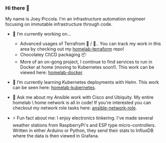 ### Hi there 👋

My name is Joey Piccola. I'm an infrastructure automation engineer focusing on immutable infrastructure through code.

- 🔭  I’m currently working on...

  - Advanced usages of Terrafrom 🌿 / 🌊.. You can track my work in this area by checking out my [homelab-terraform](https://github.com/joeypiccola/homelab/tree/master/terraform) repo!
  - Chocolatey CI\CD packaging 📦
  - More of an on-gong project, I continue to find services to run in Docker at home (moving to Kubernetes soon!). This work can be viewed here: [homelab-docker](https://github.com/joeypiccola/homelab-docker).

- 🌱  I’m currently learning Kubernetes deployments with Helm. This work can be seen here: [homelab-kubernetes](https://github.com/joeypiccola/homelab/tree/master/kubernetes/apps).

- 💬   Ask me about my Ansible work with Cisco and Ubiquity. My entire homelab \ home network is all in code! If you're interested you can checkout my network role tasks here: [ansible-network-role](https://github.com/joeypiccola/homelab/tree/master/ansible/roles/network/tasks).

- ⚡  Fun fact about me: I enjoy electronics tinkering. I've made several weather stations from RaspberryPi's and ESP type micro-controllers. Written in either Arduino or Python, they send their stats to InfluxDB where the data is then viewed in Grafana.

<!--
**joeypiccola/joeypiccola** is a ✨ _special_ ✨ repository because its `README.md` (this file) appears on your GitHub profile.

Here are some ideas to get you started:

- 🔭 I’m currently working on ...
- 🌱 I’m currently learning ...
- 👯 I’m looking to collaborate on ...
- 🤔 I’m looking for help with ...
- 💬 Ask me about ...
- 📫 How to reach me: ...
- 😄 Pronouns: ...
- ⚡ Fun fact: ...
-->
